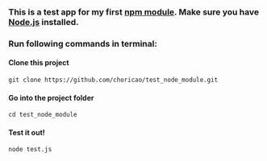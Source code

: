 ### This is a test app for my first [npm module](https://www.npmjs.com/package/my_very_first_node_module). Make sure you have [Node.js](https://nodejs.org/en/download/) installed.
### Run following commands in terminal:
#### Clone this project
`git clone https://github.com/choricao/test_node_module.git`
#### Go into the project folder
`cd test_node_module`
#### Test it out!
`node test.js`